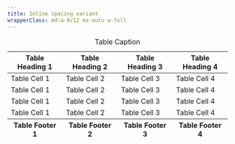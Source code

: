```yaml
---
title: Inline spacing variant
wrapperClass: md:w-9/12 mx-auto w-full
---
```


<table class="vv-table vv-table--inline-spacing">
     <caption>
          Table Caption
     </caption>
     <thead>
          <tr>
               <th>Table Heading 1</th>
               <th>Table Heading 2</th>
               <th>Table Heading 3</th>
               <th>Table Heading 4</th>
          </tr>
     </thead>
     <tfoot>
          <tr>
               <th>Table Footer 1</th>
               <th>Table Footer 2</th>
               <th>Table Footer 3</th>
               <th>Table Footer 4</th>
          </tr>
     </tfoot>
     <tbody>
          <tr>
               <td>Table Cell 1</td>
               <td>Table Cell 2</td>
               <td>Table Cell 3</td>
               <td>Table Cell 4</td>
          </tr>
          <tr>
               <td>Table Cell 1</td>
               <td>Table Cell 2</td>
               <td>Table Cell 3</td>
               <td>Table Cell 4</td>
          </tr>
          <tr>
               <td>Table Cell 1</td>
               <td>Table Cell 2</td>
               <td>Table Cell 3</td>
               <td>Table Cell 4</td>
          </tr>
          <tr>
               <td>Table Cell 1</td>
               <td>Table Cell 2</td>
               <td>Table Cell 3</td>
               <td>Table Cell 4</td>
          </tr>
     </tbody>
</table>
